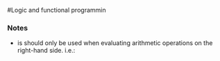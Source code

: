 #Logic and functional programmin


### Notes
- is should only be used when evaluating arithmetic operations on the right-hand side. i.e.:
